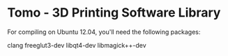 Tomo - 3D Printing Software Library
===

For compiling on Ubuntu 12.04, you'll need the following packages:

clang freeglut3-dev libqt4-dev libmagick++-dev
